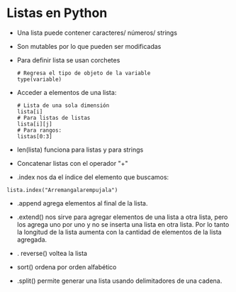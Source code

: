 # Listas en Python 

- Una lista puede contener caracteres/ números/ strings 

- Son mutables por lo que pueden ser modificadas 

- Para definir lista se usan corchetes 

  ```
  # Regresa el tipo de objeto de la variable 
  type(variable)
  ```

- Acceder a elementos de una lista:

  ```
  # Lista de una sola dimensión 
  lista[i]
  # Para listas de listas 
  lista[i][j]
  # Para rangos:
  listas[0:3]
  ```

- len(lista) funciona para listas y para strings 
- Concatenar listas con el operador "+"
- .index nos da el índice del elemento que buscamos:

```
lista.index("Arremangalarempujala")
```

- .append agrega elementos al final de la lista. 

- .extend() nos sirve para agregar elementos de una lista a otra lista, pero los agrega uno por uno y no se inserta una lista en otra lista. Por lo tanto la longitud de la lista aumenta con la cantidad de elementos de la lista agregada.
- . reverse() voltea la lista 
- sort() ordena por orden alfabético
- .split() permite generar una lista usando delimitadores de una cadena.  